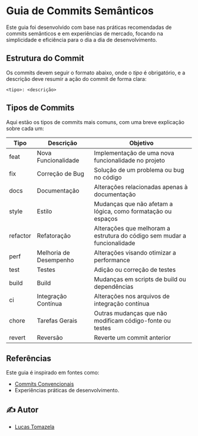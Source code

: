 # Guia de Commits Semânticos

Este guia foi desenvolvido com base nas práticas recomendadas de commits semânticos e em experiências de mercado, focando na simplicidade e eficiência para o dia a dia de desenvolvimento.

## Estrutura do Commit
Os commits devem seguir o formato abaixo, onde o _tipo_ é obrigatório, e a descrição deve resumir a ação do commit de forma clara:

```<tipo>: <descrição>```


## Tipos de Commits
Aqui estão os tipos de commits mais comuns, com uma breve explicação sobre cada um:

| Tipo      | Descrição                          | Objetivo                                                |
|-----------|------------------------------------|---------------------------------------------------------|
| feat      | Nova Funcionalidade                | Implementação de uma nova funcionalidade no projeto      |
| fix       | Correção de Bug                    | Solução de um problema ou bug no código                 |
| docs      | Documentação                       | Alterações relacionadas apenas à documentação           |
| style     | Estilo                             | Mudanças que não afetam a lógica, como formatação ou espaços |
| refactor  | Refatoração                        | Alterações que melhoram a estrutura do código sem mudar a funcionalidade |
| perf      | Melhoria de Desempenho             | Alterações visando otimizar a performance               |
| test      | Testes                             | Adição ou correção de testes                            |
| build     | Build                              | Mudanças em scripts de build ou dependências            |
| ci        | Integração Contínua                | Alterações nos arquivos de integração contínua           |
| chore     | Tarefas Gerais                     | Outras mudanças que não modificam código-fonte ou testes |
| revert    | Reversão                           | Reverte um commit anterior                              |

## Referências
Este guia é inspirado em fontes como:
- [Commits Convencionais](https://www.conventionalcommits.org/pt-br/v1.0.0/)
- Experiências práticas de desenvolvimento.

## ✍️ Autor

* [Lucas Tomazela](https://github.com/LucasFTomazela)
